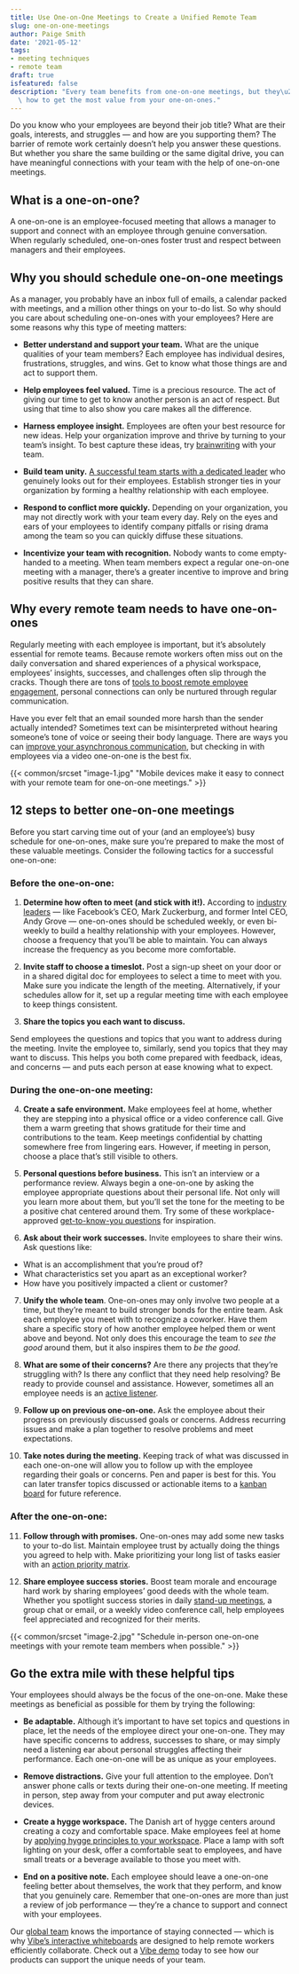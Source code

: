 ```yaml
---
title: Use One-on-One Meetings to Create a Unified Remote Team
slug: one-on-one-meetings
author: Paige Smith
date: '2021-05-12'
tags:
- meeting techniques
- remote team
draft: true
isfeatured: false
description: "Every team benefits from one-on-one meetings, but they\u2019re especially important for remote teams. Learn\
  \ how to get the most value from your one-on-ones."
---
```


Do you know who your employees are beyond their job title? What are their goals, interests, and struggles — and how are you supporting them? The barrier of remote work certainly doesn’t help you answer these questions. But whether you share the same building or the same digital drive, you can have meaningful connections with your team with the help of one-on-one meetings.

## What is a one-on-one?

A one-on-one is an employee-focused meeting that allows a manager to support and connect with an employee through genuine conversation. When regularly scheduled, one-on-ones foster trust and respect between managers and their employees.

## Why you should schedule one-on-one meetings

As a manager, you probably have an inbox full of emails, a calendar packed with meetings, and a million other things on your to-do list. So why should you care about scheduling one-on-ones with your employees? Here are some reasons why this type of meeting matters:


- **Better understand and support your team.** What are the unique qualities of your team members? Each employee has individual desires, frustrations, struggles, and wins. Get to know what those things are and act to support them. 


- **Help employees feel valued.** Time is a precious resource. The act of giving our time to get to know another person is an act of respect. But using that time to also show you care makes all the difference. 


- **Harness employee insight.** Employees are often your best resource for new ideas. Help your organization improve and thrive by turning to your team’s insight. To best capture these ideas, try [brainwriting](https://vibe.us/blog/why-brainwriting-produces-the-best-team-ideas/) with your team. 


- **Build team unity.** [A successful team starts with a dedicated leader](https://www.forbes.com/sites/glennllopis/2012/10/01/6-ways-successful-teams-are-built-to-last/?sh=44b04f72b554) who genuinely looks out for their employees. Establish stronger ties in your organization by forming a healthy relationship with each employee. 


- **Respond to conflict more quickly.** Depending on your organization, you may not directly work with your team every day. Rely on the eyes and ears of your employees to identify company pitfalls or rising drama among the team so you can quickly diffuse these situations. 


- **Incentivize your team with recognition.** Nobody wants to come empty-handed to a meeting. When team members expect a regular one-on-one meeting with a manager, there’s a greater incentive to improve and bring positive results that they can share.

## Why every remote team needs to have one-on-ones

Regularly meeting with each employee is important, but it’s absolutely essential for remote teams. Because remote workers often miss out on the daily conversation and shared experiences of a physical workspace, employees’ insights, successes, and challenges often slip through the cracks. Though there are tons of [tools to boost remote employee engagement](https://vibe.us/blog/essential-tools-to-boost-remote-employee-engagement/), personal connections can only be nurtured through regular communication.  

Have you ever felt that an email sounded more harsh than the sender actually intended? Sometimes text can be misinterpreted without hearing someone’s tone of voice or seeing their body language. There are ways you can [improve your asynchronous communication](https://vibe.us/blog/easy-methods-for-better-asynchronous-communication/), but checking in with employees via a video one-on-one is the best fix.

{{< common/srcset "image-1.jpg" "Mobile devices make it easy to connect with your remote team for one-on-one meetings." >}}

## 12 steps to better one-on-one meetings

Before you start carving time out of your (and an employee’s) busy schedule for one-on-ones, make sure you’re prepared to make the most of these valuable meetings. Consider the following tactics for a successful one-on-one:

### Before the one-on-one:


1. **Determine how often to meet (and stick with it!).** According to [industry leaders](https://medium.com/fellowapp/one-on-one-frequency-d6f8fc759e43) — like Facebook’s CEO, Mark Zuckerburg, and former Intel CEO, Andy Grove — one-on-ones should be scheduled weekly, or even bi-weekly to build a healthy relationship with your employees. However, choose a frequency that you’ll be able to maintain. You can always increase the frequency as you become more comfortable.


2. **Invite staff to choose a timeslot.** Post a sign-up sheet on your door or in a shared digital doc for employees to select a time to meet with you. Make sure you indicate the length of the meeting. Alternatively, if your schedules allow for it, set up a regular meeting time with each employee to keep things consistent.  


3. **Share the topics you each want to discuss.**

Send employees the questions and topics that you want to address during the meeting. Invite the employee to, similarly, send you topics that they may want to discuss. This helps you both come prepared with feedback, ideas, and concerns — and puts each person at ease knowing what to expect. 

### During the one-on-one meeting:


4. **Create a safe environment.** Make employees feel at home, whether they are stepping into a physical office or a video conference call. Give them a warm greeting that shows gratitude for their time and contributions to the team. Keep meetings confidential by chatting somewhere free from lingering ears. However, if meeting in person, choose a place that’s still visible to others.


5. **Personal questions before business.** This isn’t an interview or a performance review. Always begin a one-on-one by asking the employee appropriate questions about their personal life. Not only will you learn more about them, but you’ll set the tone for the meeting to be a positive chat centered around them. Try some of these workplace-approved [get-to-know-you questions](https://www.themuse.com/advice/70-better-get-to-know-you-questions#personal) for inspiration. 


6. **Ask about their work successes.** Invite employees to share their wins. Ask questions like: 


- What is an accomplishment that you’re proud of? 
- What characteristics set you apart as an exceptional worker? 
- How have you positively impacted a client or customer?


7. **Unify the whole team**. One-on-ones may only involve two people at a time, but they’re meant to build stronger bonds for the entire team. Ask each employee you meet with to recognize a coworker. Have them share a specific story of how another employee helped them or went above and beyond. Not only does this encourage the team to *see the good* around them, but it also inspires them to *be the good*. 


8. **What are some of their concerns?** Are there any projects that they’re struggling with? Is there any conflict that they need help resolving? Be ready to provide counsel and assistance. However, sometimes all an employee needs is an [active listener](https://www.verywellmind.com/what-is-active-listening-3024343#:~:text=Active%20listening%20refers%20to%20a,and%20withholding%20judgment%20and%20advice.).  


9. **Follow up on previous one-on-one.** Ask the employee about their progress on previously discussed goals or concerns. Address recurring issues and make a plan together to resolve problems and meet expectations. 


10. **Take notes during the meeting.** Keeping track of what was discussed in each one-on-one will allow you to follow up with the employee regarding their goals or concerns. Pen and paper is best for this. You can later transfer topics discussed or actionable items to a [kanban board](https://vibe.us/blog/why-kanbans-visual-flow-improves-productivity/) for future reference. 

### After the one-on-one:


11. **Follow through with promises.** One-on-ones may add some new tasks to your to-do list. Maintain employee trust by actually doing the things you agreed to help with. Make prioritizing your long list of tasks easier with an [action priority matrix](https://vibe.us/blog/using-an-action-priority-matrix-to-maximize-your-time-and-talent/). 


12. **Share employee success stories.** Boost team morale and encourage hard work by sharing employees’ good deeds with the whole team. Whether you spotlight success stories in daily [stand-up meetings](https://vibe.us/blog/8-benefits-of-daily-stand-up-meetings/), a group chat or email, or a weekly video conference call, help employees feel appreciated and recognized for their merits.

{{< common/srcset "image-2.jpg" "Schedule in-person one-on-one meetings with your remote team members when possible." >}}

## Go the extra mile with these helpful tips

Your employees should always be the focus of the one-on-one. Make these meetings as beneficial as possible for them by trying the following: 


- **Be adaptable.** Although it’s important to have set topics and questions in place, let the needs of the employee direct your one-on-one. They may have specific concerns to address, successes to share, or may simply need a listening ear about personal struggles affecting their performance. Each one-on-one will be as unique as your employees. 


- **Remove distractions.** Give your full attention to the employee. Don’t answer phone calls or texts during their one-on-one meeting. If meeting in person, step away from your computer and put away electronic devices. 


- **Create a hygge workspace.** The Danish art of hygge centers around creating a cozy and comfortable space. Make employees feel at home by [applying hygge principles to your workspace](https://npr.design/12-ways-to-hygge-get-cozy-at-work-a8de44df5111). Place a lamp with soft lighting on your desk, offer a comfortable seat to employees, and have small treats or a beverage available to those you meet with. 


- **End on a positive note.** Each employee should leave a one-on-one feeling better about themselves, the work that they perform, and know that you genuinely care. Remember that one-on-ones are more than just a review of job performance — they’re a chance to support and connect with your employees. 

Our [global team](https://vibe.us/about/) knows the importance of staying connected — which is why [Vibe’s interactive whiteboards](https://vibe.us/lp/scenario-remote/) are designed to help remote workers efficiently collaborate. Check out a [Vibe demo](https://vibe.us/demo/) today to see how our products can support the unique needs of your team.
